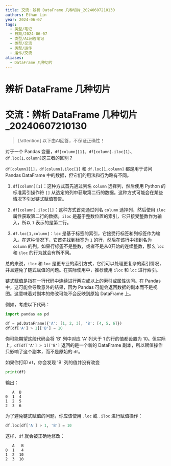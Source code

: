 ```yaml
---
title: 交流：辨析 DataFrame 几种切片_20240607210130
authors: Ethan Lin
year: 2024-06-07
tags:
  - 类型/笔记
  - 日期/2024-06-07
  - 类型/AI问答笔记
  - 类型/交流
  - 类型/运作
  - 运作/交流
aliases:
  - DataFrame 几种切片
---
```

# 辨析 DataFrame 几种切片

# 交流：辨析 DataFrame 几种切片_20240607210130




> [!attention]
> 以下由AI回答，不保证正确性！




对于一个 Pandas 变量，`df[column][1]`、`df[column].iloc[1]`、`df.loc[1,column]`这三者的区别？

`df[column][1]`，`df[column].iloc[1]` 和 `df.loc[1,column]` 都是用于访问 Pandas DataFrame 中的数据，但它们的用法和行为略有不同。

1. `df[column][1]`：这种方式首先通过列名 `column` 选择列，然后使用 Python 的标准索引操作符 `[]` 从选定的列中获取第二行的数据。这种方式可能会在某些情况下引发链式赋值警告。

2. `df[column].iloc[1]`：这种方式首先通过列名 `column` 选择列，然后使用 `iloc` 属性获取第二行的数据。`iloc` 是基于整数位置的索引，它只接受整数作为输入，所以 `1` 表示的是第二行。

3. `df.loc[1,column]`：`loc` 是基于标签的索引，它接受行标签和列标签作为输入。在这种情况下，它首先找到标签为 `1` 的行，然后在该行中找到名为 `column` 的列。如果行标签不是整数，或者不是从0开始的连续整数，那么 `loc` 和 `iloc` 的行为就会有所不同。

总的来说，`iloc` 和 `loc` 是更专业的索引方式，它们可以处理更复杂的索引情况，并且避免了链式赋值的问题。在实际使用中，推荐使用 `iloc` 和 `loc` 进行索引。

链式赋值是指在一行代码中连续进行两次或以上的索引或属性访问。在 Pandas 中，这可能会导致意外的结果，因为 Pandas 可能会返回数据的副本而不是视图。这意味着对副本的修改可能不会反映到原始 DataFrame 上。

例如，考虑以下代码：

```python
import pandas as pd

df = pd.DataFrame({'A': [1, 2, 3], 'B': [4, 5, 6]})
df[df['A'] > 1]['B'] = 10
```

你可能期望这段代码会将 'B' 列中对应 'A' 列大于 1 的行的值都设置为 10。但实际上，`df[df['A'] > 1]['B']` 返回的是一个新的 DataFrame 副本，所以赋值操作只影响了这个副本，而不是原始的 `df`。

如果你打印 `df`，你会发现 'B' 列的值并没有改变

```python
print(df)
```

输出：

```
   A  B
0  1  4
1  2  5
2  3  6
```

为了避免链式赋值的问题，你应该使用 `.loc` 或 `.iloc` 进行赋值操作：

```python
df.loc[df['A'] > 1, 'B'] = 10
```

这样，`df` 就会被正确地修改：

```
   A   B
0  1   4
1  2  10
2  3  10
```